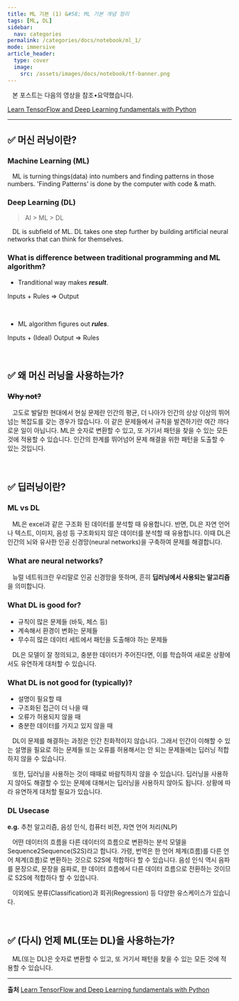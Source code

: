 ```yaml
---
title: ML 기본 (1) &#58; ML 기본 개념 정리
tags: [ML, DL]
sidebar:
  nav: categories
permalink: /categories/docs/notebook/ml_1/
mode: immersive
article_header:
  type: cover
  image:
    src: /assets/images/docs/notebook/tf-banner.png
---
```


<div class="article__content" markdown="1">

&ensp; 본 포스트는 다음의 영상을 참조•요약했습니다.

[Learn TensorFlow and Deep Learning fundamentals with Python](https://www.youtube.com/watch?v=tpCFfeUEGs8&list=LL&index=26)

---

## ✅ 머신 러닝이란?

### Machine Learning (ML)

&ensp; ML is turning things(data) into numbers and finding patterns in those numbers. 'Finding Patterns' is done by the computer with code & math.

### Deep Learning (DL)

> AI > ML > DL

&ensp; DL is subfield of ML. DL takes one step further by building artificial neural networks that can think for themselves.

### What is difference between traditional programming and ML algorithm?

- Tranditional way makes **_result_**.

Inputs + Rules => Output

<br/>

- ML algorithm figures out **_rules_**.

Inputs + (Ideal) Output => Rules

<br/>

## ✅ 왜 머신 러닝을 사용하는가?

### ~~Why not?~~

&ensp; 고도로 발달한 현대에서 현실 문제란 인간의 평균, 더 나아가 인간의 상상 이상의 뛰어넘는 복잡도를 갖는 경우가 많습니다. 이 같은 문제들에서 규칙을 발견하기란 여간 까다로운 일이 아닙니다. ML은 숫자로 변환할 수 있고, 또 거기서 패턴을 찾을 수 있는 모든 것에 적용할 수 있습니다. 인간의 한계를 뛰어넘어 문제 해결을 위한 패턴을 도출할 수 있는 것입니다.

<br/>

## ✅ 딥러닝이란?

### ML vs DL

&ensp; ML은 excel과 같은 구조화 된 데이터를 분석할 때 유용합니다. 반면, DL은 자연 언어나 텍스트, 이미지, 음성 등 구조화되지 않은 데이터를 분석할 때 유용합니다. 이때 DL은 인간의 뇌와 유사한 인공 신경망(neural networks)을 구축하여 문제를 해결합니다.

### What are neural networks?

&ensp; 뉴럴 네트워크란 우리말로 인공 신경망을 뜻하며, 흔히 **딥러닝에서 사용되는 알고리즘**을 의미합니다.

### What DL is good for?

- 규칙이 많은 문제들 (바둑, 체스 등)
- 계속해서 환경이 변화는 문제들
- 무수히 많은 데이터 세트에서 패턴을 도출해야 하는 문제들

&ensp; DL은 모델이 잘 정의되고, 충분한 데이터가 주어진다면, 이를 학습하여 새로운 상황에서도 유연하게 대처할 수 있습니다.

### What DL is not good for (typically)?

- 설명이 필요할 때
- 구조화된 접근이 더 나을 때
- 오류가 허용되지 않을 때
- 충분한 데이터를 가지고 있지 않을 때

&ensp; DL이 문제를 해결하는 과정은 인간 친화적이지 않습니다. 그래서 인간이 이해할 수 있는 설명을 필요로 하는 문제들 또는 오류를 허용해서는 안 되는 문제들에는 딥러닝 적합하지 않을 수 있습니다.

&ensp; 또한, 딥러닝을 사용하는 것이 때때로 바람직하지 않을 수 있습니다. 딥러닝을 사용하지 않아도 해결할 수 있는 문제에 대해서는 딥러닝을 사용하지 않아도 됩니다. 상황에 따라 유연하게 대처할 필요가 있습니다.

### DL Usecase

**e.g.**
추천 알고리즘, 음성 인식, 컴퓨터 비전, 자연 언어 처리(NLP)

&ensp; 어떤 데이터의 흐름을 다른 데이터의 흐름으로 변환하는 분석 모델을 Sequence2Sequence(S2S)라고 합니다. 가령, 번역은 한 언어 체계(흐름)를 다른 언어 체계(흐름)로 변환하는 것으로 S2S에 적합하다 할 수 있습니다. 음성 인식 역시 음파를 문장으로, 문장을 음파로, 한 데이터 흐름에서 다른 데이터 흐름으로 전환하는 것이므로 S2S에 적합하다 할 수 있씁니다.

&ensp; 이외에도 분류(Classification)과 회귀(Regression) 등 다양한 유스케이스가 있습니다.

<br/>

## ✅ (다시) 언제 ML(또는 DL)을 사용하는가?

&ensp; ML(또는 DL)은 숫자로 변환할 수 있고, 또 거기서 패턴을 찾을 수 있는 모든 것에 적용할 수 있습니다.

---

**출처**
[Learn TensorFlow and Deep Learning fundamentals with Python](https://www.youtube.com/watch?v=tpCFfeUEGs8&list=LL&index=26)

</div>
